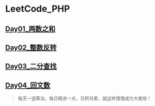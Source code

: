 # LeetCode_PHP

## [Day01_两数之和](https://github.com/zhangdejian/LeetCode_PHP/tree/master/Day01_twoSum)

## [Day02_整数反转](https://github.com/zhangdejian/LeetCode_PHP/tree/master/Day02_integerReverse)

## [Day03_二分查找](https://github.com/zhangdejian/LeetCode_PHP/tree/master/Day03_binarySearch)

## [Day04_回文数](https://github.com/zhangdejian/LeetCode_PHP/tree/master/Day04_isPalindrome)

>每天一道算法，每日精进一点，日积月累，就这样慢慢成为大佬啦！
